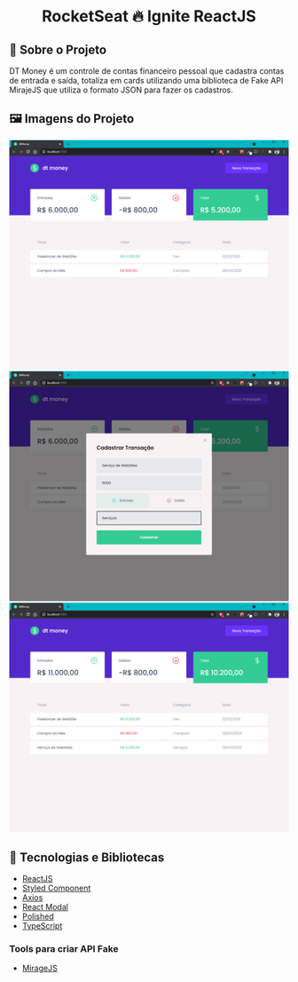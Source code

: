 <!-- Title -->
<h1 align="center"> RocketSeat 🔥 Ignite ReactJS </h1>

<!-- Sobre o Projeto -->
## 🚀 Sobre o Projeto
DT Money é um controle de contas financeiro pessoal que cadastra contas de entrada e saída, totaliza em cards utilizando uma biblioteca de Fake API MirajeJS que utiliza o formato JSON para fazer os cadastros. 

## 🖼️ Imagens do Projeto
<div align="center">
  <img src="https://github.com/brunoemferreira/rocketseat-ignite-dt-money/blob/main/Assets/tela1.png">
</div>
<div align="center">
  <img src="https://github.com/brunoemferreira/rocketseat-ignite-dt-money/blob/main/Assets/tela2.png">
</div>
<div align="center">
  <img src="https://github.com/brunoemferreira/rocketseat-ignite-dt-money/blob/main/Assets/tela3.png">
</div>

## 🧰 Tecnologias e Bibliotecas

* [ReactJS](https://pt-br.reactjs.org/tutorial/tutorial.html)
* [Styled Component](https://www.npmjs.com/package/styled-components)
* [Axios](https://www.npmjs.com/package/axios)
* [React Modal](https://www.npmjs.com/package/react-modal)
* [Polished](https://www.npmjs.com/package/polished)
* [TypeScript](https://www.typescriptlang.org/)

### Tools para criar API Fake
 * [MirageJS]()
